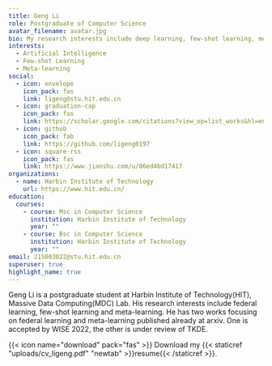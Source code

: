 ```yaml
---
title: Geng Li
role: Postgraduate of Computer Science
avatar_filename: avatar.jpg
bio: My research interests include deep learning, few-shot learning, meta-learning.
interests:
  - Artificial Intelligence
  - Few-shot Learning
  - Meta-learning
social:
  - icon: envelope
    icon_pack: fas
    link: ligeng@stu.hit.edu.cn
  - icon: graduation-cap
    icon_pack: fas
    link: https://scholar.google.com/citations?view_op=list_works&hl=en&user=0ufMJz4AAAAJ&gmla=AJsN-F4Yt-QQ0LJieitnLE8xLQMmiqnNkGsqeaUnDVgOdliVK-oLe65CkiTYKf6mLiSaGnBlhoBcct7hxVx3222Mook_AgvHw_Kqo8qDo1LhWrBcFI3oDuWqdGNloiuL_96uT-yYSkyc
  - icon: github
    icon_pack: fab
    link: https://github.com/ligeng0197
  - icon: square-rss
    icon_pack: fas
    link: https://www.jianshu.com/u/06ed4bd17417
organizations:
  - name: Harbin Institute of Technology
    url: https://www.hit.edu.cn/
education:
  courses:
    - course: Msc in Computer Science
      institution: Harbin Institute of Technology
      year: ""
    - course: Bsc in Computer Science
      institution: Harbin Institute of Technology
      year: ""
email: 21S003022@stu.hit.edu.cn
superuser: true
highlight_name: true
---
```

Geng Li is a postgraduate student at Harbin Institute of Technology(HIT), Massive Data Computing(MDC) Lab. His research interests include federal learning, few-shot learning and meta-learning. He has two works focusing on federal learning and meta-learning published already at arxiv. One is accepted by WISE 2022, the other is under review of TKDE.

{{< icon name="download" pack="fas" >}} Download my {{< staticref "uploads/cv_ligeng.pdf" "newtab" >}}resume{{< /staticref >}}.